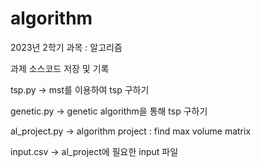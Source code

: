 # algorithm

2023년 2학기 
과목 : 알고리즘

과제 소스코드 저장 및 기록

tsp.py -> mst를 이용하여 tsp 구하기

genetic.py -> genetic algorithm을 통해 tsp 구하기

al_project.py -> algorithm project : find max volume matrix

input.csv -> al_project에 필요한 input 파일

    